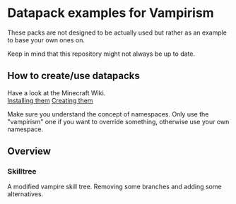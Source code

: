 # Datapack examples for Vampirism
These packs are not designed to be actually used but rather as an example to base your own ones on.   
  
Keep in mind that this repository might not always be up to date.
## How to create/use datapacks
Have a look at the Minecraft Wiki.  
[Installing them](https://minecraft.gamepedia.com/Tutorials/Installing_a_data_pack)
[Creating them](https://minecraft.gamepedia.com/Tutorials/Creating_a_data_pack)
  
Make sure you understand the concept of namespaces. Only use the "vampirism" one if you want to override something, otherwise use your own namespace.

## Overview
### Skilltree
A modified vampire skill tree. Removing some branches and adding some alternatives.
